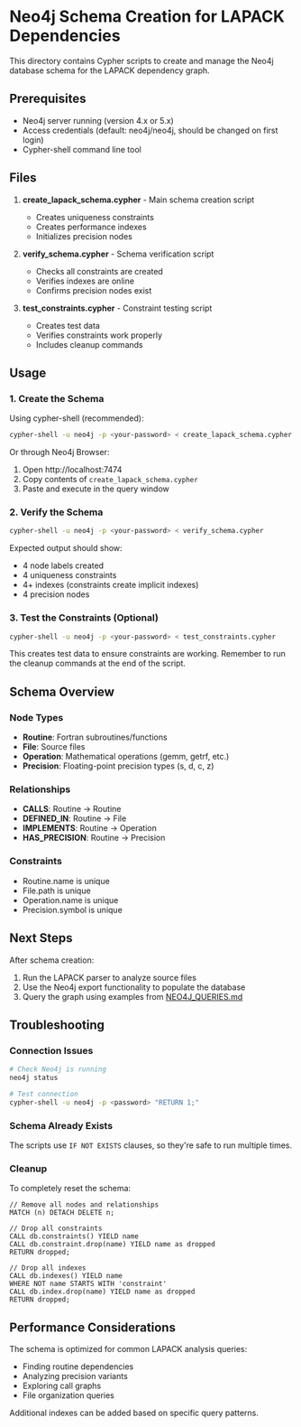 # Neo4j Schema Creation for LAPACK Dependencies

This directory contains Cypher scripts to create and manage the Neo4j database schema for the LAPACK dependency graph.

## Prerequisites

- Neo4j server running (version 4.x or 5.x)
- Access credentials (default: neo4j/neo4j, should be changed on first login)
- Cypher-shell command line tool

## Files

1. **create_lapack_schema.cypher** - Main schema creation script
   - Creates uniqueness constraints
   - Creates performance indexes
   - Initializes precision nodes

2. **verify_schema.cypher** - Schema verification script
   - Checks all constraints are created
   - Verifies indexes are online
   - Confirms precision nodes exist

3. **test_constraints.cypher** - Constraint testing script
   - Creates test data
   - Verifies constraints work properly
   - Includes cleanup commands

## Usage

### 1. Create the Schema

Using cypher-shell (recommended):
```bash
cypher-shell -u neo4j -p <your-password> < create_lapack_schema.cypher
```

Or through Neo4j Browser:
1. Open http://localhost:7474
2. Copy contents of `create_lapack_schema.cypher`
3. Paste and execute in the query window

### 2. Verify the Schema

```bash
cypher-shell -u neo4j -p <your-password> < verify_schema.cypher
```

Expected output should show:
- 4 node labels created
- 4 uniqueness constraints
- 4+ indexes (constraints create implicit indexes)
- 4 precision nodes

### 3. Test the Constraints (Optional)

```bash
cypher-shell -u neo4j -p <your-password> < test_constraints.cypher
```

This creates test data to ensure constraints are working. Remember to run the cleanup commands at the end of the script.

## Schema Overview

### Node Types
- **Routine**: Fortran subroutines/functions
- **File**: Source files
- **Operation**: Mathematical operations (gemm, getrf, etc.)
- **Precision**: Floating-point precision types (s, d, c, z)

### Relationships
- **CALLS**: Routine → Routine
- **DEFINED_IN**: Routine → File
- **IMPLEMENTS**: Routine → Operation
- **HAS_PRECISION**: Routine → Precision

### Constraints
- Routine.name is unique
- File.path is unique
- Operation.name is unique
- Precision.symbol is unique

## Next Steps

After schema creation:
1. Run the LAPACK parser to analyze source files
2. Use the Neo4j export functionality to populate the database
3. Query the graph using examples from [NEO4J_QUERIES.md](../docs/NEO4J_QUERIES.md)

## Troubleshooting

### Connection Issues
```bash
# Check Neo4j is running
neo4j status

# Test connection
cypher-shell -u neo4j -p <password> "RETURN 1;"
```

### Schema Already Exists
The scripts use `IF NOT EXISTS` clauses, so they're safe to run multiple times.

### Cleanup
To completely reset the schema:
```cypher
// Remove all nodes and relationships
MATCH (n) DETACH DELETE n;

// Drop all constraints
CALL db.constraints() YIELD name
CALL db.constraint.drop(name) YIELD name as dropped
RETURN dropped;

// Drop all indexes
CALL db.indexes() YIELD name
WHERE NOT name STARTS WITH 'constraint'
CALL db.index.drop(name) YIELD name as dropped
RETURN dropped;
```

## Performance Considerations

The schema is optimized for common LAPACK analysis queries:
- Finding routine dependencies
- Analyzing precision variants
- Exploring call graphs
- File organization queries

Additional indexes can be added based on specific query patterns.